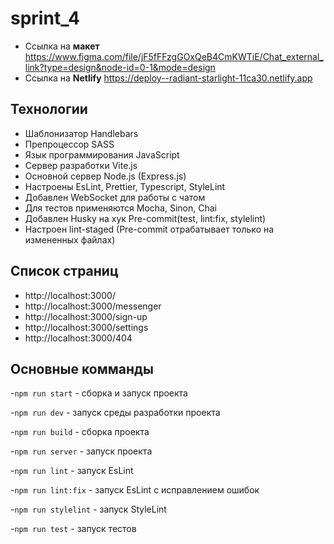# sprint_4


- Ссылка на **макет** https://www.figma.com/file/jF5fFFzgGOxQeB4CmKWTiE/Chat_external_link?type=design&node-id=0-1&mode=design
- Ссылка на **Netlify** https://deploy--radiant-starlight-11ca30.netlify.app

**Технологии**
-
- Шаблонизатор Handlebars
- Препроцессор SASS
- Язык программирования JavaScript
- Сервер разработки Vite.js
- Основной сервер Node.js (Express.js)
- Настроены EsLint, Prettier, Typescript, StyleLint
- Добавлен WebSocket для работы с чатом 
- Для тестов применяются Mocha, Sinon, Chai
- Добавлен Husky на хук Pre-commit(test, lint:fix, stylelint)
- Настроен lint-staged (Pre-commit отрабатывает только на измененных файлах)

**Список страниц**
-

- http://localhost:3000/
- http://localhost:3000/messenger
- http://localhost:3000/sign-up
- http://localhost:3000/settings
- http://localhost:3000/404


**Основные комманды**
-
-`npm run start` - сборка и запуск проекта

-`npm run dev` - запуск среды разработки проекта

-`npm run build` - сборка проекта

-`npm run server` - запуск проекта

-`npm run lint` - запуск EsLint

-`npm run lint:fix` - запуск EsLint с исправлением ошибок

-`npm run stylelint` - запуск StyleLint

-`npm run test` - запуск тестов
